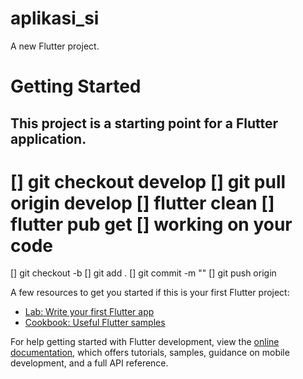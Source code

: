 # aplikasi_si

A new Flutter project.

# Getting Started

## This project is a starting point for a Flutter application.
[] git checkout develop
[] git pull origin develop
[] flutter clean
[] flutter pub get
[] working on your code
==================================================================
[] git checkout -b <new branch name>
[] git add .
[] git commit -m "<your commit comment>"
[] git push origin <your new branch name>

A few resources to get you started if this is your first Flutter project:

- [Lab: Write your first Flutter app](https://docs.flutter.dev/get-started/codelab)
- [Cookbook: Useful Flutter samples](https://docs.flutter.dev/cookbook)

For help getting started with Flutter development, view the
[online documentation](https://docs.flutter.dev/), which offers tutorials,
samples, guidance on mobile development, and a full API reference.
